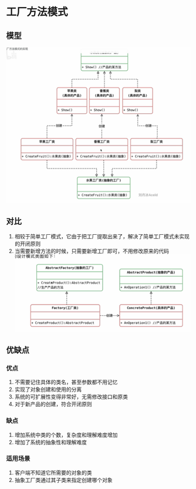 # 工厂方法模式

## 模型
![img_2.png](./img_2.png)

## 对比
1. 相较于简单工厂模式，它由于把工厂提取出来了，解决了简单工厂模式未实现的开闭原则
2. 当需要新增方法的时候，只需要新增工厂即可，不用修改原来的代码
![img_3.png](./img_3.png)


## 优缺点

### 优点
1. 不需要记住具体的类名，甚至参数都不用记忆
2. 实现了对象创建和使用的分离
3. 系统的可扩展性变得非常好，无需修改接口和原类
4. 对于新产品的创建，符合开闭原则

### 缺点
1. 增加系统中类的个数，复杂度和理解难度增加
2. 增加了系统的抽象性和理解难度

### 适用场景
1. 客户端不知道它所需要的对象的类
2. 抽象工厂类通过其子类来指定创建哪个对象


